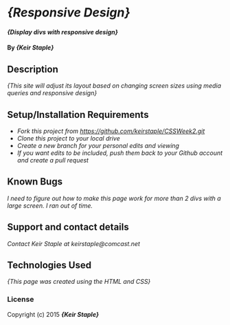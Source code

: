 # _{Responsive Design}_

#### _{Display divs with responsive design}_

#### By _**{Keir Staple}**_

## Description

_{This site will adjust its layout based on changing screen sizes using media queries and responsive design}_

## Setup/Installation Requirements

* _Fork this project from https://github.com/keirstaple/CSSWeek2.git_
* _Clone this project to your local drive_
* _Create a new branch for your personal edits and viewing_
* _If you want edits to be included, push them back to your Github account and create a pull request_

## Known Bugs

_I need to figure out how to make this page work for more than 2 divs with a large screen. I ran out of time._

## Support and contact details

_Contact Keir Staple at keirstaple@comcast.net_

## Technologies Used

_{This page was created using the HTML and CSS}_

### License

Copyright (c) 2015 **_{Keir Staple}_**
